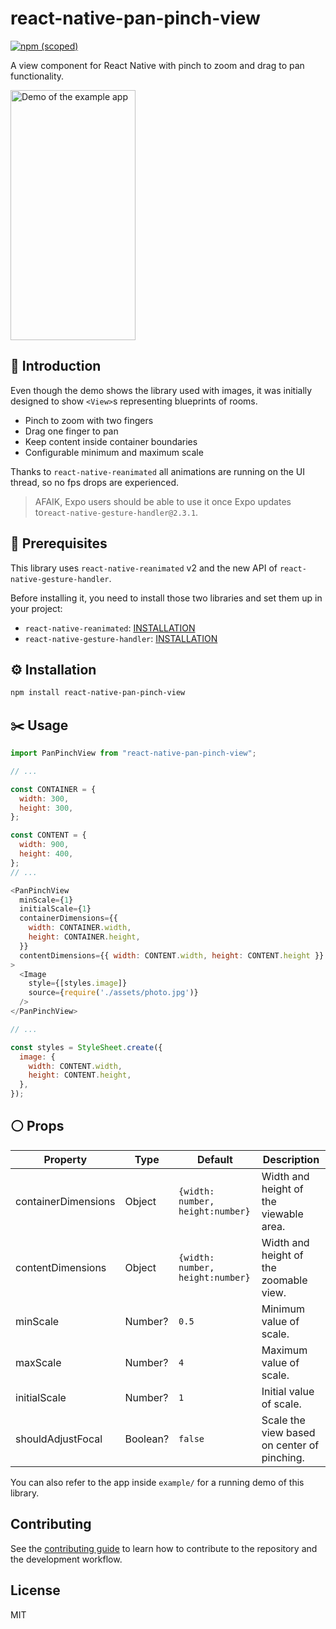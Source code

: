 # react-native-pan-pinch-view
<a href="https://www.npmjs.com/package/react-native-pan-pinch-view">
    <img alt="npm (scoped)" src="https://img.shields.io/npm/v/react-native-pan-pinch-view?style=flat">
</a>

A view component for React Native with pinch to zoom and drag to pan functionality.

<img width="200" height="400" src="example.gif" alt="Demo of the example app">


## 👋 Introduction

Even though the demo shows the library used with images, it was initially designed to show `<View>`s representing blueprints of rooms. 

- Pinch to zoom with two fingers
- Drag one finger to pan
- Keep content inside container boundaries
- Configurable minimum and maximum scale

Thanks to `react-native-reanimated` all animations are running on the UI thread, so no fps drops are experienced.

> AFAIK, Expo users should be able to use it once Expo updates to`react-native-gesture-handler@2.3.1`.

## 👀 Prerequisites

This library uses `react-native-reanimated` v2 and the new API of `react-native-gesture-handler`.

Before installing it, you need to install those two libraries and set them up in your project:

- `react-native-reanimated`: [INSTALLATION](https://docs.swmansion.com/react-native-reanimated/docs/fundamentals/installation)
- `react-native-gesture-handler`: [INSTALLATION](https://docs.swmansion.com/react-native-gesture-handler/docs/#installation)

## ⚙️ Installation

```sh
npm install react-native-pan-pinch-view
```

## ✂️ Usage

```js
import PanPinchView from "react-native-pan-pinch-view";

// ...

const CONTAINER = {
  width: 300,
  height: 300,
};

const CONTENT = {
  width: 900,
  height: 400,
};
// ...

<PanPinchView
  minScale={1}
  initialScale={1}
  containerDimensions={{
    width: CONTAINER.width,
    height: CONTAINER.height,
  }}
  contentDimensions={{ width: CONTENT.width, height: CONTENT.height }}
>
  <Image
    style={[styles.image]}
    source={require('./assets/photo.jpg')}
  />
</PanPinchView>

// ...

const styles = StyleSheet.create({
  image: {
    width: CONTENT.width,
    height: CONTENT.height,
  },
});

```

## ⚪ Props

| Property            | Type     | Default                           | Description                                 |
|---------------------|----------|-----------------------------------|---------------------------------------------|
| containerDimensions | Object   | `{width: number, height:number}`  | Width and height of the viewable area.      |
| contentDimensions   | Object   | `{width: number, height:number}`  | Width and height of the zoomable view.      |
| minScale            | Number?  | `0.5`                             | Minimum value of scale.                     |
| maxScale            | Number?  | `4`                               | Maximum value of scale.                     |
| initialScale        | Number?  | `1`                               | Initial value of scale.                     |
| shouldAdjustFocal   | Boolean? | `false`                           | Scale the view based on center of pinching. |

You can also refer to the app inside `example/` for a running demo of this library.
## Contributing

See the [contributing guide](CONTRIBUTING.md) to learn how to contribute to the repository and the development workflow.

## License

MIT
